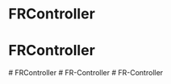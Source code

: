 # FRController
# FRController
#   F R C o n t r o l l e r  
 #   F R - C o n t r o l l e r  
 #   F R - C o n t r o l l e r  
 